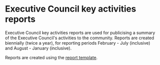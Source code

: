 # Executive Council key activities reports

Executive Council key activities reports are used for publicising a summary of the Executive Council's activities to the community. Reports are created biennially (twice a year), for reporting periods February - July (inclusive) and August - January (inclusive). 

Reports are created using the [report template](ec-key-activities-report.md).

